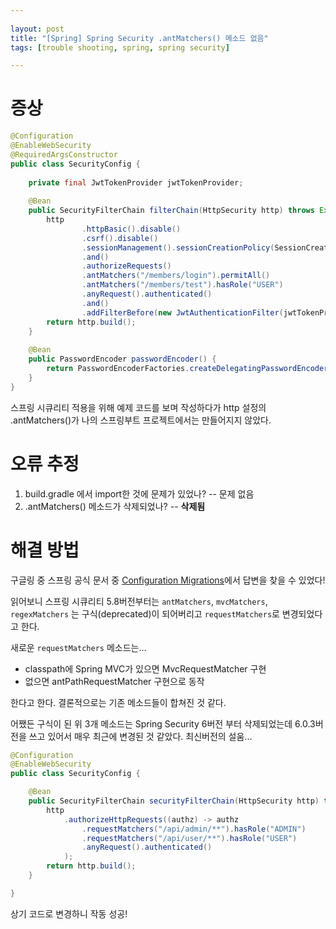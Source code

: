 ```yaml
---
  
layout: post
title: "[Spring] Spring Security .antMatchers() 메소드 없음"
tags: [trouble shooting, spring, spring security]

---
```


# 증상

```java
@Configuration
@EnableWebSecurity
@RequiredArgsConstructor
public class SecurityConfig {
 
    private final JwtTokenProvider jwtTokenProvider;
 
    @Bean
    public SecurityFilterChain filterChain(HttpSecurity http) throws Exception {
        http
                .httpBasic().disable()
                .csrf().disable()
                .sessionManagement().sessionCreationPolicy(SessionCreationPolicy.STATELESS)
                .and()
                .authorizeRequests()
                .antMatchers("/members/login").permitAll()
                .antMatchers("/members/test").hasRole("USER")
                .anyRequest().authenticated()
                .and()
                .addFilterBefore(new JwtAuthenticationFilter(jwtTokenProvider), UsernamePasswordAuthenticationFilter.class);
        return http.build();
    }
 
    @Bean
    public PasswordEncoder passwordEncoder() {
        return PasswordEncoderFactories.createDelegatingPasswordEncoder();
    }
}
```

스프링 시큐리티 적용을 위해 예제 코드를 보며 작성하다가 http 설정의 .antMatchers()가 나의 스프링부트 프로젝트에서는 만들어지지 않았다.



# 오류 추정

1. build.gradle 에서 import한 것에 문제가 있었나? -- 문제 없음
2. .antMatchers() 메소드가 삭제되었나? -- **삭제됨**



# 해결 방법

구글링 중 스프링 공식 문서 중 [Configuration Migrations](https://docs.spring.io/spring-security/reference/5.8/migration/servlet/config.html)에서 답변을 찾을 수 있었다!

읽어보니 스프링 시큐리티 5.8버전부터는 `antMatchers`, `mvcMatchers`, `regexMatchers` 는 구식(deprecated)이 되어버리고 `requestMatchers`로 변경되었다고 한다.

새로운 `requestMatchers` 메소드는…

- classpath에 Spring MVC가 있으면 MvcRequestMatcher 구현
- 없으면 antPathRequestMatcher 구현으로 동작

한다고 한다. 결론적으로는 기존 메소드들이 합쳐진 것 같다.



어쨌든 구식이 된 위 3개 메소드는 Spring Security 6버전 부터 삭제되었는데 6.0.3버전을 쓰고 있어서 매우 최근에 변경된 것 같았다. 최신버전의 설움...

```java
@Configuration
@EnableWebSecurity
public class SecurityConfig {

    @Bean
    public SecurityFilterChain securityFilterChain(HttpSecurity http) throws Exception {
        http
            .authorizeHttpRequests((authz) -> authz
                .requestMatchers("/api/admin/**").hasRole("ADMIN")
                .requestMatchers("/api/user/**").hasRole("USER")
                .anyRequest().authenticated()
            );
        return http.build();
    }

}
```

상기 코드로 변경하니 작동 성공!
